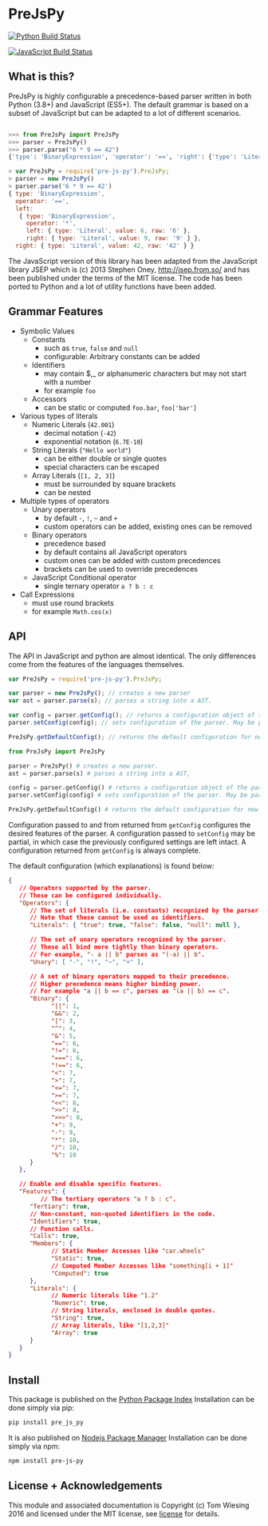 # PreJsPy

[![Python Build Status](https://github.com/tkw1536/PreJsPy/actions/workflows/python.yml/badge.svg)](https://github.com/tkw1536/PreJsPy/actions/workflows/python.yml)

[![JavaScript Build Status](https://github.com/tkw1536/PreJsPy/actions/workflows/js.yml/badge.svg)](https://github.com/tkw1536/PreJsPy/actions/workflows/js.yml)

## What is this?

PreJsPy is highly configurable a precedence-based parser written in both
Python (3.8+) and JavaScript (ES5+). The default grammar is based on a
subset of JavaScript but can be adapted to a lot of different scenarios.

```python

>>> from PreJsPy import PreJsPy
>>> parser = PreJsPy()
>>> parser.parse("6 * 9 == 42")
{'type': 'BinaryExpression', 'operator': '==', 'right': {'type': 'Literal', 'raw': '42', 'value': 42.0}, 'left': {'type': 'BinaryExpression', 'operator': '*', 'right': {'type': 'Literal', 'raw': '9', 'value': 9.0}, 'left': {'type': 'Literal', 'raw': '6', 'value': 6.0}}}
```

```js
> var PreJsPy = require('pre-js-py').PreJsPy;
> parser = new PreJsPy()
> parser.parse('6 * 9 == 42')
{ type: 'BinaryExpression',
  operator: '==',
  left:
   { type: 'BinaryExpression',
     operator: '*',
     left: { type: 'Literal', value: 6, raw: '6' },
     right: { type: 'Literal', value: 9, raw: '9' } },
  right: { type: 'Literal', value: 42, raw: '42' } }
```

The JavaScript version of this library has been adapted from the
JavaScript library JSEP which is (c) 2013 Stephen Oney,
<http://jsep.from.so/> and has been published under the terms of the MIT
license. The code has been ported to Python and a lot of utility
functions have been added.

## Grammar Features

* Symbolic Values
   * Constants
      * such as ```true```, ```false``` and ```null```
      * configurable: Arbitrary constants can be added 
   * Identifiers
      * may contain  $,\_ or alphanumeric characters but may not start with a number
      * for example ```foo```
   * Accessors
      * can be static or computed ```foo.bar```, ```foo['bar']```
* Various types of literals
   * Numeric Literals (```42.001```)
      * decimal notation (```-42```)
      * exponential notation (```6.7E-10```)
   * String Literals (```"Hello world"```)
      * can be either double or single quotes
      * special characters can be escaped
   * Array Literals (```[1, 2, 3]```)
      * must be surrounded by square brackets
      * can be nested
* Multiple types of operators
   * Unary operators
      * by default ```-```, ```!```, ```~``` and ```+```
      * custom operators can be added, existing ones can be removed
   * Binary operators
      * precedence based
      * by default contains all JavaScript operators
      * custom ones can be added with custom precedences
      * brackets can be used to override precedences
   * JavaScript Conditional operator
      * single ternary operator ```a ? b : c```
* Call Expressions
   * must use round brackets
   * for example ```Math.cos(x)```

## API

The API in JavaScript and python are almost identical. The only
differences come from the features of the languages themselves.

``` javascript
var PreJsPy = require('pre-js-py').PreJsPy;

var parser = new PreJsPy(); // creates a new parser
var ast = parser.parse(s); // parses a string into a AST.

var config = parser.getConfig(); // returns a configuration object of the parser.
parser.setConfig(config); // sets configuration of the parser. May be partial.

PreJsPy.getDefaultConfig(); // returns the default configuration for new parsers.
```

``` python
from PreJsPy import PreJsPy

parser = PreJsPy() # creates a new parser.
ast = parser.parse(s) # parses a string into a AST,

config = parser.getConfig() # returns a configuration object of the parser.
parser.setConfig(config) # sets configuration of the parser. May be partial.

PreJsPy.getDefaultConfig() # returns the default configuration for new parsers
```

Configuration passed to and from returned from `getConfig` configures the desired features of the parser.
A configuration passed to `setConfig` may be partial, in which case the previously configured settings are left intact.
A configuration returned from `getConfig` is always complete.

The default configuration (which explanations) is found below:

```json
{
   // Operators supported by the parser.
   // These can be configured individually.
   "Operators": {
      // The set of literals (i.e. constants) recognized by the parser.
      // Note that these cannot be used as identifiers.
      "Literals": { "true": true, "false": false, "null": null },

      // The set of unary operators recognized by the parser.
      // These all bind more tightly than binary operators.
      // For example, "- a || b" parses as "(-a) || b".
      "Unary": [ "-", "!", "~", "+" ],

      // A set of binary operators mapped to their precedence.
      // Higher precedence means higher binding power.
      // For example "a || b == c", parses as "(a || b) == c".
      "Binary": {
            "||": 1,
            "&&": 2,
            "|": 3,
            "^": 4,
            "&": 5,
            "==": 6,
            "!=": 6,
            "===": 6,
            "!==": 6,
            "<": 7,
            ">": 7,
            "<=": 7,
            ">=": 7,
            "<<": 8,
            ">>": 8,
            ">>>": 8,
            "+": 9,
            "-": 9,
            "*": 10,
            "/": 10,
            "%": 10
      }
   },

   // Enable and disable specific features.
   "Features": {
         // The tertiary operators "a ? b : c".
      "Tertiary": true,
      // Non-constant, non-quoted identifiers in the code.
      "Identifiers": true,
      // Function calls.
      "Calls": true,
      "Members": {
            // Static Member Accesses like "car.wheels"
            "Static": true,
            // Computed Member Accesses like "something[i + 1]"
            "Computed": true
      },
      "Literals": {
            // Numeric literals like "1.2"
            "Numeric": true,
            // String literals, enclosed in double quotes.
            "String": true,
            // Array literals, like "[1,2,3]"
            "Array": true
      }
   }
}
```

## Install

This package is published on the [Python Package
Index](https://pypi.python.org/pypi/pre_js_py) Installation can be done
simply via pip:

```bash
pip install pre_js_py
```

It is also published on [Nodejs Package
Manager](https://www.npmjs.com/package/pre-js-py) Installation can be
done simply via npm:

```bash
npm install pre-js-py
```

## License + Acknowledgements

This module and associated documentation is Copyright (c) Tom Wiesing
2016 and licensed under the MIT license, see [license](LICENSE) for
details.
